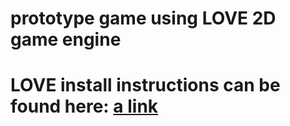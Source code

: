 # prototype game using LOVE 2D game engine
# LOVE install instructions can be found here: [a link](https://love2d.org/)
